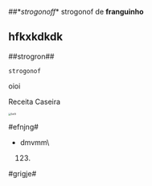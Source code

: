 ﻿##﻿\**strogonoff*\* strogonof de  **franguinho**

## hfkxkdkdk

##strogron##

`strogonof`



oioi

Receita Caseira

<img src="D:\Documentos\swot.jpg" alt="SwOt" style="zoom:30%;" />



#efnjng#

* dmvmm\

  123.







#grigje#




